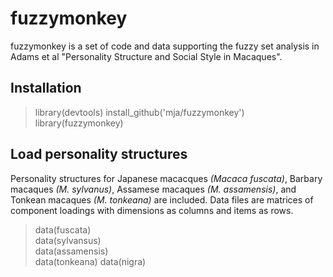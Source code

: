 fuzzymonkey
===========

fuzzymonkey is a set of code and data supporting the fuzzy set analysis in Adams et al "Personality Structure and Social Style in Macaques".

## Installation

> library(devtools)
> install_github('mja/fuzzymonkey')  
> library(fuzzymonkey)

## Load personality structures

Personality structures for Japanese macacques _(Macaca fuscata)_, Barbary macaques _(M. sylvanus)_, Assamese macaques _(M. assamensis)_, and Tonkean macaques _(M. tonkeana)_ are included. Data files are matrices of component loadings with dimensions as columns and items as rows.

> data(fuscata)  
> data(sylvansus)  
> data(assamensis)  
> data(tonkeana)
> data(nigra)



